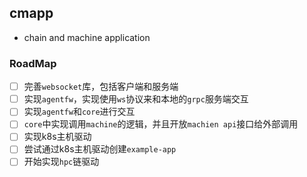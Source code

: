 cmapp
---

* chain and machine application

### RoadMap

-[ ] 完善`websocket`库，包括客户端和服务端
-[ ] 实现`agentfw`，实现使用`ws`协议来和本地的`grpc`服务端交互
-[ ] 实现`agentfw`和`core`进行交互
-[ ] `core`中实现调用`machine`的逻辑，并且开放`machien api`接口给外部调用
-[ ] 实现k8s主机驱动
-[ ] 尝试通过k8s主机驱动创建`example-app`
-[ ] 开始实现`hpc`链驱动